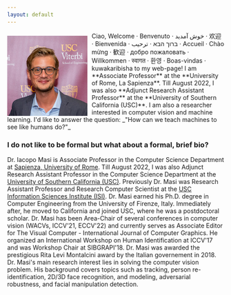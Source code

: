 ```yaml
---
layout: default
---
```


<img style="float: left; margin-right: 10px; margin-top: 10px;" src="https://github.com/iacopomasi/iacopomasi.github.io/blob/master/imgs/iacopomasi_res.jpg?raw=true">
Ciao,
Welcome · Benvenuto · خوش آمدید · 欢迎 · Bienvenida · ברוך הבא · ترحيب · Accueil · Chào mừng · 歓迎 · добро пожаловать · Willkommen · स्वागत · 환영 · Boas-vindas · kuwakaribisha to my web-page!
I am **Associate Professor** at the **University of Rome, La Sapienza**. Till August 2022, I was also **Adjunct Research Assistant Professor** at the **University of Southern California (USC)**. I am also a researcher interested in computer vision and machine learning. I'd like to answer the question: _"How can we teach machines to see like humans do?"_


### I do not like to be formal but what about a formal, brief bio?
Dr. Iacopo Masi is Associate Professor in the Computer Science Department at [Sapienza, University of Rome](http://www.uniroma1.it). Till August 2022, I was also Adjunct Research Assistant Professor in the Computer Science Department at the [University of Southern California (USC)](http://www.usc.edu). Previously Dr. Masi was Research Assistant Professor and Research Computer Scientist at the [USC Information Sciences Institute (ISI)](http://www.isi.edu). Dr. Masi earned his Ph.D. degree in Computer Engineering from the University of Firenze, Italy. Immediately after, he moved to California and joined USC, where he was a postdoctoral scholar. Dr. Masi has been Area-Chair of several conferences in computer vision (WACVs, ICCV'21, ECCV'22) and currently serves as Associate Editor for The Visual Computer - International Journal of Computer Graphics. He organized an International Workshop on Human Identification at ICCV'17 and was Workshop Chair at SIBGRAPI'18. Dr. Masi was awarded the prestigious Rita Levi Montalcini award by the Italian governement in 2018. Dr. Masi's main research interest lies in solving the computer vision problem. His background covers topics such as tracking, person re-identification, 2D/3D face recognition, and modeling, adversarial robustness, and facial manipulation detection.